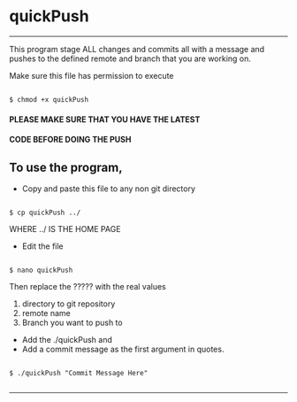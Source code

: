 # quickPush
---

This program stage ALL changes and commits all 
with a message and pushes to the defined 
remote and branch that you are working on.

Make sure this file has permission to execute

```shell

$ chmod +x quickPush

```
#### PLEASE MAKE SURE THAT YOU HAVE THE LATEST 
#### CODE BEFORE DOING THE PUSH

## To use the program,
- Copy and paste this file to any non git 
directory

```shell

$ cp quickPush ../

```
WHERE ../ IS THE HOME PAGE 

- Edit the file

```shell

$ nano quickPush

```
Then replace the ????? with the real values
1. directory to git repository
2. remote name
3. Branch you want to push to

- Add the ./quickPush and 
- Add a commit message as the first argument in quotes.

```shell

$ ./quickPush "Commit Message Here"


```
---
